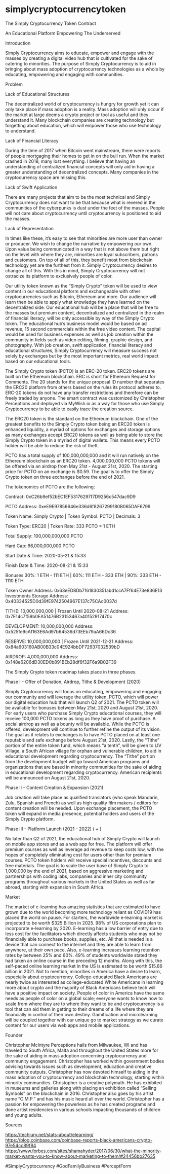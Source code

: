 # simplycryptocurrencytoken
The Simply Cryptocurrency Token Contract 

An Educational Platform Empowering The Underserved


Introduction

Simply Cryptocurrency aims to educate, empower and engage with the masses by creating a digital video hub that is cultivated for the sake of catering to minorities. The purpose of Simply Cryptocurrency is to aid in bringing about mass adoption of cryptocurrency technologies as a whole by educating, empowering and engaging with communities.

Problem


Lack of Educational Structures

The decentralized world of cryptocurrency is hungry for growth yet it can only take place if mass adoption is a reality. Mass adoption will only occur if the market at large deems a crypto project or tool as useful and they understand it. Many blockchain companies are creating technology but forgetting about education, which will empower those who use technology to understand. 


Lack of Financial Literacy

During the time of 2017 when Bitcoin went mainstream, there were reports of people mortgaging their homes to get in on the bull run. When the market crashed in 2018, many lost everything. I believe that having an understanding of centralized financial concepts will only aid in having a greater understanding of decentralized concepts. Many companies in the cryptocurrency space are missing this.


Lack of Swift Application 

There are many projects that aim to be the most technical and Simply Cryptocurrency does not want to be that because what is revered in the communities of the cyberpunks is dust under the feet of the masses. People will not care about cryptocurrency until cryptocurrency is positioned to aid the masses. 


Lack of Representation

In times like these, it’s easy to see that minorities are more user than owner or producer. We wish to change the narrative by empowering our own. Upon value being communicated in a way that is not above them but right on the level with where they are, minorities are loyal subscribers, patrons and customers. On top of all of this, they benefit most from blockchain technology yet are the furthest from it. Simply Cryptocurrency desires to change all of this. With this in mind, Simply Cryptocurrency will not ostracize its platform to exclusively people of color.


Our utility token known as the “Simply Crypto” token will be used to view content in our educational platform and exchangeable with other cryptocurrencies such as Bitcoin, Ethereum and more. Our audience will learn then be able to apply what knowledge they have learned on the decentralized side. Our educational hub will be a place that will be free to the masses but premium content, decentralized and centralized in the realm of financial literacy, will be only accessible by way of the Simply Crypto token. The educational hub’s business model would be based on ad revenue, 15 second commercials within the free video content. The capital would be used for business expenses as well as job creation within the community in fields such as video editing, filming, graphic design, and photography. With job creation, swift application, financial literacy and educational structures, Simply Cryptocurrency will measure success not solely by exchanges but by the most important metrics, real world impact based on our educational tools.


The Simply Crypto token (PCTO) is an ERC-20 token. ERC20 tokens are built on the Ethereum blockchain. ERC is short for Ethereum Request for Comments. The 20 stands for the unique proposal ID number that separates the ERC20 platform from others based on the rules its protocol adheres to. ERC-20 tokens do not have any transfer restrictions and therefore can be freely traded by anyone. The smart contract was customized by Christopher Perceptions and deployed via MyWish.io as a way for those who use Simply Cryptocurrency to be able to easily trace the creation source.


The ERC20 token is the standard on the Ethereum blockchain. One of the greatest benefits to the Simply Crypto token being an ERC20 token is enhanced liquidity, a myriad of options for exchanges and storage options as many exchanges accept ERC20 tokens as well as being able to store the Simply Crypto token in a myriad of digital wallets. This means every PCTO holder will be able to reduce the risk of theft. 


PCTO has a total supply of 100,000,000,000 and it will run natively on the Ethereum blockchain as an ERC20 token. 4,000,000,000 PCTO tokens will be offered via an airdrop from May 21st - August 21st, 2020. The starting price for PCTO on an exchange is $0.59. The goal is to offer the Simply Crypto token on three exchanges before the end of 2021. 

The tokenomics of PCTO are the following: 

Contract: 0xC26b9ef52bEC1EF53176297f7D9256c547dac9D9 

PCTO Address: 0xeE9E97856646e336d6f8267299180B065DAF6799

Token Name: Simply Crypto | Token Symbol: PCTO | Decimals: 3

Token Type: ERC20 | Token Rate: 333 PCTO = 1 ETH

Total Supply: 100,000,000,000 PCTO

Hard Cap: 66,000,000,000 PCTO

Start Date & Time: 2020-05-21 & 15:33

Finish Date & Time: 2020-08-21 & 15:33

Bonuses
30%: 1 ETH - 111 ETH | 60%: 111 ETH - 333 ETH | 90%: 333 ETH - 1110 ETH

Token Owner Address: 0x63eED8Db7161830351abd1ccA7Ff64E73e836E13
Investments Storage Address: 0x40334525D0d39fE9742504967E137c75CAc0037d

TITHE: 10,000,000,000 | Frozen Until 2020-08-21
Address: 0x7E14c7f59b0EA51476B23153467a40152917470c

DEVELOPMENT: 10,000,000,000
Address: 0x525fe9cAf163E6Ad97b64536d73EEb79aA66Dc36

RESERVE: 10,000,000,000 | Frozen Until 2021-12-21
Address: 0x84a603160AB00B33c04E924bbDF72937032539bD

AIRDROP: 4,000,000,000
Address: 0x148e6206dD30ED0b891BEb28df6f32F6a9B02F39

The Simply Crypto token roadmap takes place in three phases. 


Phase I - Offer of Donation, Airdrop, Tithe & Development (2020)

Simply Cryptocurrency will focus on educating, empowering and engaging our community and will leverage the utility token, PCTO, which will power our digital education hub that will launch Q2 of 2021. The PCTO token will be available for bonuses between May 21st, 2020 and August 21st, 2020. For early users who purchase Simply Crypto educational courses, they will receive 100,000 PCTO tokens as long as they have proof of purchase. A social airdrop as well as a bounty will be available. While the PCTO is offered, development will continue to further refine the output of its vision. The goal as it relates to exchanges is to have PCTO placed on at least one reputable and safe exchange before August 21st, 2020. Lastly, the “Tithe” portion of the entire token fund, which means “a tenth”, will be given to LIV Village, a South African village for orphan and vulnerable children, to aid in educational development regarding cryptocurrency. The “Tithe” portion from the development budget will go toward American programs and organizations that are based in minority communities for the sake of aiding in educational development regarding cryptocurrency. American recipients will be announced on August 21st, 2020.


Phase II - Content Creation & Expansion (2021)

Job creation will take place as qualified translators (who speak Mandarin, Zulu, Spanish and French) as well as high quality film makers / editors for content creation will be needed. Upon exchange placement, the PCTO token will expand in media presence, potential holders and users of the Simply Crypto platform.


Phase III - Platform Launch (2021 - 2022) ( + )

No later than Q2 of 2021, the educational hub of Simply Crypto will launch on mobile app stores and as a web app for free. The platform will offer premium courses as well as leverage ad revenue to keep costs low, with the hopes of completely eliminating cost for users other than for premium courses. PCTO token holders will receive special incentives, discounts and free materials. The goal is to scale the user base of Simply Crypto to 1,000,000 by the end of 2021, based on aggressive marketing and partnerships with coding labs, companies and inner city community programs throughout various markets in the United States as well as far abroad, starting with expansion in South Africa.


Market

The market of e-learning has amazing statistics that are estimated to have grown due to the world becoming more technology reliant as COVID19 has placed the world on pause. For starters, the worldwide e-learning market is projected to be worth $325 Billion in 2025. 98% of US corporations plan to incorporate e-learning by 2020. E-learning has a low barrier of entry due to less cost for the facilitators which directly affects students who may not be financially able to purchase books, supplies, etc. All that is needed is a device that can connect to the internet and they are able to learn from anywhere, at their own pace. Also, e-learning increases learning retention rates by between 25% and 60%. 49% of students worldwide stated they had taken an online course in the preceding 12 months. Along with this, the self-paced online learning market in the US is estimated to be worth $15.86 billion in 2021. Not to mention, minorities in America have a desire to learn, especially about cryptocurrency. College-educated Black Americans are nearly twice as interested as college-educated White Americans in learning more about crypto and the majority of Black Americans believe tech will have a positive impact on society. People of color in America have the same needs as people of color on a global scale; everyone wants to know how to scale from where they are to where they want to be and cryptocurrency is a tool that can aid them in getting to their dreams of a life where they are financially in control of their own destiny. Gamification and microlearning will be coupled together with our unique go to market strategy as we curate content for our users via web apps and mobile applications.


Founder

Christopher McIntyre Perceptions hails from Milwaukee, WI and has traveled to South Africa, Malta and throughout the United States more for the sake of aiding in mass adoption concerning cryptocurrency and community engagement. Christopher has worked within government bodies advising towards issues such as development, education and creative community outputs. Christopher has now devoted himself to aiding in the mass adoption of cryptocurrency and blockchain technology, starting within minority communities. Christopher is a creative polymath. He has exhibited in museums and galleries along with placing an exhibition called “Selling $ymbols” on the blockchain in 2016. Christopher also goes by his artist name “C.M.P.” and has his music heard all over the world. Christopher has a passion for empowering the powerless as he has created programs and done artist residencies in various schools impacting thousands of children and young adults. 


Sources

https://techjury.net/stats-about/elearning/
https://blog.coinbase.com/coinbase-reports-black-americans-crypto-97e54cc89f84
https://www.forbes.com/sites/shamahyder/2017/06/30/what-the-minority-market-wants-you-to-know-about-marketing-to-them/#24456bb27635

#SimplyCryptocurrency #GodFamilyBusiness #PerceptForm 
